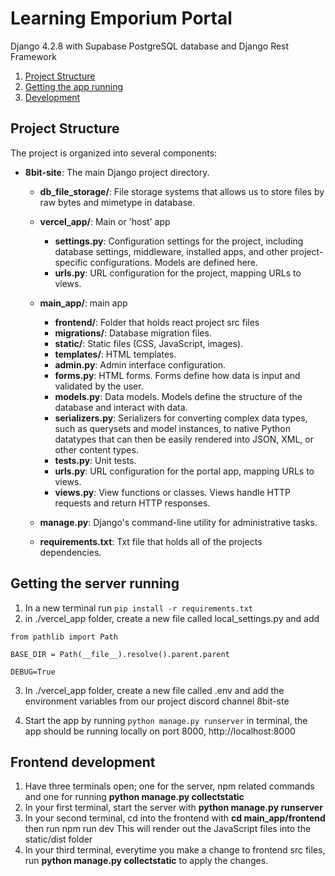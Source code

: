 # Learning Emporium Portal

Django 4.2.8 with Supabase PostgreSQL database and Django Rest Framework

1. [Project Structure](#project-structure)
2. [Getting the app running](#getting-the-app-running)
3. [Development](#development)

## Project Structure

The project is organized into several components:

- **8bit-site**: The main Django project directory.

  - **db_file_storage/**: File storage systems that allows us to store files by raw bytes and mimetype in database.

  - **vercel_app/**: Main or 'host' app
    - **settings.py**: Configuration settings for the project, including database settings, middleware, installed apps, and other project-specific configurations. Models are defined here.
    - **urls.py**: URL configuration for the project, mapping URLs to views.
  - **main_app/**: main app
    - **frontend/**: Folder that holds react project src files
    - **migrations/**: Database migration files.
    - **static/**: Static files (CSS, JavaScript, images).
    - **templates/**: HTML templates.
    - **admin.py**: Admin interface configuration.
    - **forms.py**: HTML forms. Forms define how data is input and validated by the user.
    - **models.py**: Data models. Models define the structure of the database and interact with data.
    - **serializers.py**: Serializers for converting complex data types, such as querysets and model instances, to native Python datatypes that can then be easily rendered into JSON, XML, or other content types.
    - **tests.py**: Unit tests.
    - **urls.py**: URL configuration for the portal app, mapping URLs to views.
    - **views.py**: View functions or classes. Views handle HTTP requests and return HTTP responses.

  - **manage.py**: Django's command-line utility for administrative tasks.
  - **requirements.txt**: Txt file that holds all of the projects dependencies.

## Getting the server running


1. In a new terminal run `pip install -r requirements.txt `
2. in ./vercel_app folder, create a new file called local_settings.py and add

```
from pathlib import Path

BASE_DIR = Path(__file__).resolve().parent.parent

DEBUG=True
```
3. In ./vercel_app folder, create a new file called .env and add the environment variables from our project discord channel 8bit-ste

4. Start the app by running `python manage.py runserver` in terminal, the app should be running locally on port 8000, http://localhost:8000

## Frontend development
1. Have three terminals open; one for  the server, npm related commands and one for running __python manage.py collectstatic__
2. In your first terminal, start the server with __python manage.py runserver__
3. In your second terminal, cd into the frontend with __cd main_app/frontend__ then run npm run dev
This will render out the JavaScript files into the static/dist folder
4. In your third terminal, everytime you make a change to frontend src files, run __python manage.py collectstatic__ to apply the changes.


